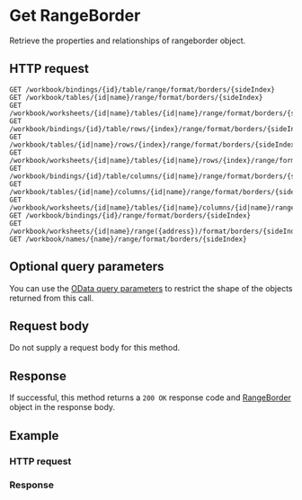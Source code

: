 # Get RangeBorder

Retrieve the properties and relationships of rangeborder object.
## HTTP request
```http
GET /workbook/bindings/{id}/table/range/format/borders/{sideIndex}
GET /workbook/tables/{id|name}/range/format/borders/{sideIndex}
GET /workbook/worksheets/{id|name}/tables/{id|name}/range/format/borders/{sideIndex}
GET /workbook/bindings/{id}/table/rows/{index}/range/format/borders/{sideIndex}
GET /workbook/tables/{id|name}/rows/{index}/range/format/borders/{sideIndex}
GET /workbook/worksheets/{id|name}/tables/{id|name}/rows/{index}/range/format/borders/{sideIndex}
GET /workbook/bindings/{id}/table/columns/{id|name}/range/format/borders/{sideIndex}
GET /workbook/tables/{id|name}/columns/{id|name}/range/format/borders/{sideIndex}
GET /workbook/worksheets/{id|name}/tables/{id|name}/columns/{id|name}/range/format/borders/{sideIndex}
GET /workbook/bindings/{id}/range/format/borders/{sideIndex}
GET /workbook/worksheets/{id|name}/range({address})/format/borders/{sideIndex}
GET /workbook/names/{name}/range/format/borders/{sideIndex}
```

## Optional query parameters
You can use the [OData query parameters](odata-optional-query-parameters.md) to restrict the shape of the objects returned from this call.
## Request body
Do not supply a request body for this method.
## Response
If successful, this method returns a `200 OK` response code and [RangeBorder](../resources/rangeborder.md) object in the response body.
## Example
### HTTP request
### Response
